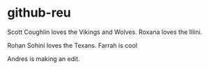 # github-reu

Scott Coughlin loves the Vikings and Wolves.
Roxana loves the Illini.

Rohan Sohini loves the Texans.
Farrah is cool

Andres is making an edit.


